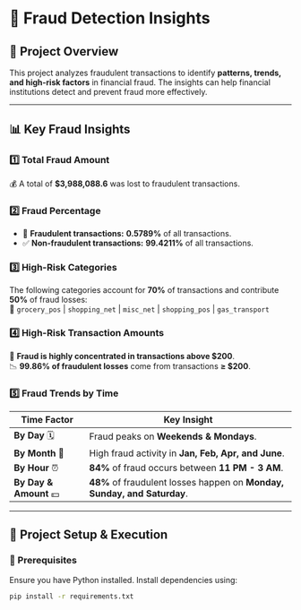 # 🚨 Fraud Detection Insights

## 📌 Project Overview  
This project analyzes fraudulent transactions to identify **patterns, trends, and high-risk factors** in financial fraud. The insights can help financial institutions detect and prevent fraud more effectively.  

---

## 📊 Key Fraud Insights  

### **1️⃣ Total Fraud Amount**  
💰 A total of **$3,988,088.6** was lost to fraudulent transactions.  

### **2️⃣ Fraud Percentage**  
- 🛑 **Fraudulent transactions:** **0.5789%** of all transactions.  
- ✅ **Non-fraudulent transactions:** **99.4211%** of all transactions.  

### **3️⃣ High-Risk Categories**  
The following categories account for **70%** of transactions and contribute **50%** of fraud losses:  
📌 `grocery_pos` | `shopping_net` | `misc_net` | `shopping_pos` | `gas_transport`  

### **4️⃣ High-Risk Transaction Amounts**  
🔺 **Fraud is highly concentrated in transactions above $200**.  
📉 **99.86% of fraudulent losses** come from transactions **≥ $200**.  

### **5️⃣ Fraud Trends by Time**  

| **Time Factor** | **Key Insight** |
|---------------|----------------|
| **By Day** 🗓️  | Fraud peaks on **Weekends & Mondays**. |
| **By Month** 📅 | High fraud activity in **Jan, Feb, Apr, and June**. |
| **By Hour** ⏰ | **84%** of fraud occurs between **11 PM - 3 AM**. |
| **By Day & Amount** 💵 | **48%** of fraudulent losses happen on **Monday, Sunday, and Saturday**. |

---

## 🚀 Project Setup & Execution  

### **🔹 Prerequisites**  
Ensure you have Python installed. Install dependencies using:  
```bash
pip install -r requirements.txt
